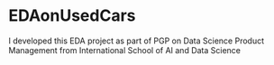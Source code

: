 # EDAonUsedCars
I developed this EDA project as part of PGP on Data Science Product Management from International School of AI and Data Science
